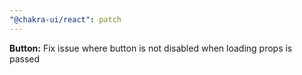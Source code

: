 ```yaml
---
"@chakra-ui/react": patch
---
```


**Button:** Fix issue where button is not disabled when loading props is passed
